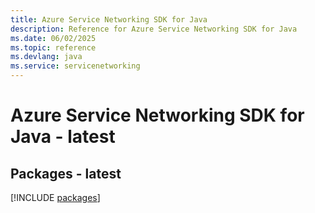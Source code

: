 ```yaml
---
title: Azure Service Networking SDK for Java
description: Reference for Azure Service Networking SDK for Java
ms.date: 06/02/2025
ms.topic: reference
ms.devlang: java
ms.service: servicenetworking
---
```

# Azure Service Networking SDK for Java - latest
## Packages - latest
[!INCLUDE [packages](service-networking-index.md)]